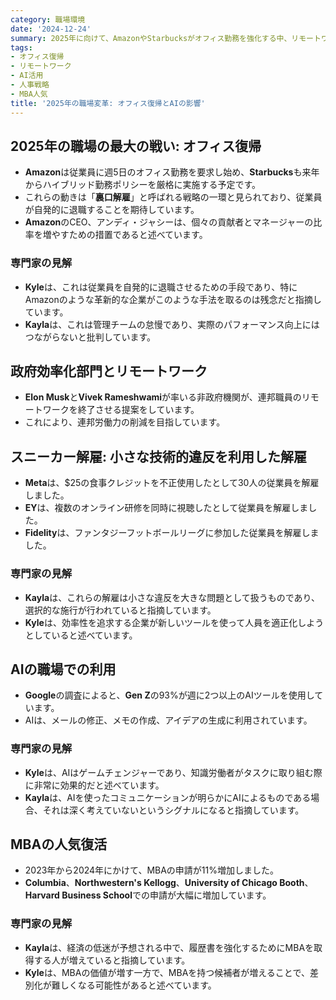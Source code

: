 ```yaml
---
category: 職場環境
date: '2024-12-24'
summary: 2025年に向けて、AmazonやStarbucksがオフィス勤務を強化する中、リモートワークの終了やAIの活用が職場に与える影響を探る。また、MBAの人気が復活し、経済の低迷を背景に履歴書を強化する動きが見られる。
tags:
- オフィス復帰
- リモートワーク
- AI活用
- 人事戦略
- MBA人気
title: '2025年の職場変革: オフィス復帰とAIの影響'
---
```


## 2025年の職場の最大の戦い: オフィス復帰

- **Amazon**は従業員に週5日のオフィス勤務を要求し始め、**Starbucks**も来年からハイブリッド勤務ポリシーを厳格に実施する予定です。
- これらの動きは「**裏口解雇**」と呼ばれる戦略の一環と見られており、従業員が自発的に退職することを期待しています。
- **Amazon**のCEO、アンディ・ジャシーは、個々の貢献者とマネージャーの比率を増やすための措置であると述べています。

### 専門家の見解
- **Kyle**は、これは従業員を自発的に退職させるための手段であり、特にAmazonのような革新的な企業がこのような手法を取るのは残念だと指摘しています。
- **Kayla**は、これは管理チームの怠慢であり、実際のパフォーマンス向上にはつながらないと批判しています。

## 政府効率化部門とリモートワーク

- **Elon Musk**と**Vivek Rameshwami**が率いる非政府機関が、連邦職員のリモートワークを終了させる提案をしています。
- これにより、連邦労働力の削減を目指しています。

## スニーカー解雇: 小さな技術的違反を利用した解雇

- **Meta**は、$25の食事クレジットを不正使用したとして30人の従業員を解雇しました。
- **EY**は、複数のオンライン研修を同時に視聴したとして従業員を解雇しました。
- **Fidelity**は、ファンタジーフットボールリーグに参加した従業員を解雇しました。

### 専門家の見解
- **Kayla**は、これらの解雇は小さな違反を大きな問題として扱うものであり、選択的な施行が行われていると指摘しています。
- **Kyle**は、効率性を追求する企業が新しいツールを使って人員を適正化しようとしていると述べています。

## AIの職場での利用

- **Google**の調査によると、**Gen Z**の93%が週に2つ以上のAIツールを使用しています。
- AIは、メールの修正、メモの作成、アイデアの生成に利用されています。

### 専門家の見解
- **Kyle**は、AIはゲームチェンジャーであり、知識労働者がタスクに取り組む際に非常に効果的だと述べています。
- **Kayla**は、AIを使ったコミュニケーションが明らかにAIによるものである場合、それは深く考えていないというシグナルになると指摘しています。

## MBAの人気復活

- 2023年から2024年にかけて、MBAの申請が11%増加しました。
- **Columbia**、**Northwestern's Kellogg**、**University of Chicago Booth**、**Harvard Business School**での申請が大幅に増加しています。

### 専門家の見解
- **Kayla**は、経済の低迷が予想される中で、履歴書を強化するためにMBAを取得する人が増えていると指摘しています。
- **Kyle**は、MBAの価値が増す一方で、MBAを持つ候補者が増えることで、差別化が難しくなる可能性があると述べています。
